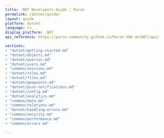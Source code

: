 ```yaml
---
title: .NET Developers Guide | Parse
permalink: /dotnet/guide/
layout: guide
platform: dotnet
language: cs
display_platform: .NET
api_reference: https://parse-community.github.io/Parse-SDK-dotNET/api/

sections:
- "dotnet/getting-started.md"
- "dotnet/objects.md"
- "dotnet/queries.md"
- "dotnet/users.md"
- "common/sessions.md"
- "dotnet/roles.md"
- "dotnet/files.md"
- "dotnet/geopoints.md"
- "dotnet/push-notifications.md"
- "dotnet/config.md"
- "dotnet/analytics.md"
- "common/data.md"
- "common/relations.md"
- "dotnet/handling-errors.md"
- "common/security.md"
- "common/performance.md"
- "common/errors.md"

---
```

